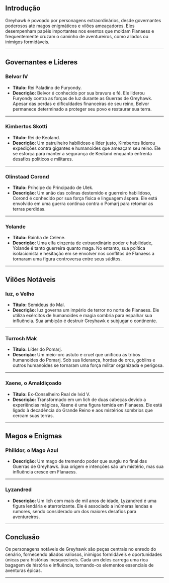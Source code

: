 ## Introdução

Greyhawk é povoado por personagens extraordinários, desde governantes poderosos até magos enigmáticos e vilões ameaçadores. Eles desempenham papéis importantes nos eventos que moldam Flanaess e frequentemente cruzam o caminho de aventureiros, como aliados ou inimigos formidáveis.

---
## Governantes e Líderes

### **Belvor IV**
- **Título:** Rei Paladino de Furyondy.
- **Descrição:** Belvor é conhecido por sua bravura e fé. Ele liderou Furyondy contra as forças de Iuz durante as Guerras de Greyhawk. Apesar das perdas e dificuldades financeiras de seu reino, Belvor permanece determinado a proteger seu povo e restaurar sua terra.

---

### **Kimbertos Skotti**
- **Título:** Rei de Keoland.
- **Descrição:** Um patrulheiro habilidoso e líder justo, Kimbertos liderou expedições contra gigantes e humanoides que ameaçam seu reino. Ele se esforça para manter a segurança de Keoland enquanto enfrenta desafios políticos e militares.

---

### **Olinstaad Corond**
- **Título:** Príncipe do Principado de Ulek.
- **Descrição:** Um anão das colinas destemido e guerreiro habilidoso, Corond é conhecido por sua força física e linguagem áspera. Ele está envolvido em uma guerra contínua contra o Pomarj para retomar as terras perdidas.

---

### **Yolande**
- **Título:** Rainha de Celene.
- **Descrição:** Uma elfa cinzenta de extraordinário poder e habilidade, Yolande é tanto guerreira quanto maga. No entanto, sua política isolacionista e hesitação em se envolver nos conflitos de Flanaess a tornaram uma figura controversa entre seus súditos.

---

## Vilões Notáveis

### **Iuz, o Velho**
- **Título:** Semideus do Mal.
- **Descrição:** Iuz governa um império de terror no norte de Flanaess. Ele utiliza exércitos de humanoides e magia sombria para espalhar sua influência. Sua ambição é destruir Greyhawk e subjugar o continente.

---

### **Turrosh Mak**
- **Título:** Líder do Pomarj.
- **Descrição:** Um meio-orc astuto e cruel que unificou as tribos humanoides do Pomarj. Sob sua liderança, hordas de orcs, goblins e outros humanoides se tornaram uma força militar organizada e perigosa.

---

### **Xaene, o Amaldiçoado**
- **Título:** Ex-Conselheiro Real de Ivid V.
- **Descrição:** Transformado em um lich de duas cabeças devido a experiências mágicas, Xaene é uma figura temida em Flanaess. Ele está ligado à decadência do Grande Reino e aos mistérios sombrios que cercam suas terras.

---

## Magos e Enigmas

### **Philidor, o Mago Azul**
- **Descrição:** Um mago de tremendo poder que surgiu no final das Guerras de Greyhawk. Sua origem e intenções são um mistério, mas sua influência cresce em Flanaess.

---

### **Lyzandred**
- **Descrição:** Um lich com mais de mil anos de idade, Lyzandred é uma figura lendária e aterrorizante. Ele é associado a inúmeras lendas e rumores, sendo considerado um dos maiores desafios para aventureiros.

---

## Conclusão

Os personagens notáveis de Greyhawk são peças centrais no enredo do cenário, fornecendo aliados valiosos, inimigos formidáveis e oportunidades únicas para histórias inesquecíveis. Cada um deles carrega uma rica bagagem de história e influência, tornando-os elementos essenciais de aventuras épicas.

---